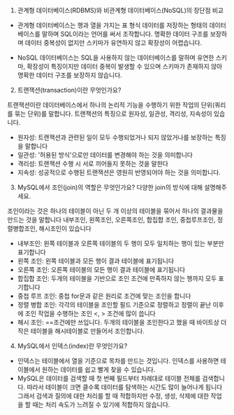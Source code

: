 1. 관계형 데이터베이스(RDBMS)와 비관계형 데이터베이스(NoSQL)의 장단점 비교

- 관게형 데이터베이스는 행과 열을 가지는 표 형식 데이터를 저장하는 형태의 데이터베이스를 말하며 SQL이라는 언어를 써서 조작합니다.
명확한 데이터 구조를 보장하며 데이터 중복성이 없지만 스키마가 유연하지 않고 확장성이 어렵습니다.

- NoSQL 데이터베이스는 SQL을 사용하지 않는 데이터베이스를 말하며 유연한 스키마, 확장성이 특징이지만
데이터 중복이 발생할 수 있으며 스키마가 존재하지 않아 명확한 데이터 구조를 보장하지 않습니다.


2. 트랜잭션(transaction)이란 무엇인가요?

트랜잭션이란 데이터베이스에서 하나의 논리적 기능을 수행하기 위한 작업의 단위(쿼리를 묶는 단위)를 말합니다.
트랜잭션의 특징으로 원자성, 일관성, 격리성, 지속성이 있습니다.

- 원자성: 트랜잭션과 관련된 일이 모두 수행되었거나 되지 않았거나를 보장하는 특징을 말합니다
- 일관성: '허용된 방식'으로만 데이터를 변경해야 하는 것을 의미합니다
- 격리성: 트랜잭션 수행 시 서로 끼어들지 못하는 것을 말한다
- 지속성: 성공적으로 수행된 트랜잭션은 영원히 반영되어야 하는 것을 의미합니다.

3. MySQL에서 조인(join)의 역할은 무엇인가요? 다양한 join의 방식에 대해 설명해주세요.

조인이라는 것은 하나의 테이블이 아닌 두 개 이상의 테이블을 묶어서 하나의 결과물을 만드는 것을 말합니다
내부조인, 왼쪽조인, 오른쪽조인, 합집합 조인, 중첩루프조인, 정렬병합조인, 해시조인이 있습니다

- 내부조인: 왼쪽 테이블과 오른쪽 테이블의 두 행이 모두 일치하는 행이 있는 부분만 표기합니다
- 왼쪽 조인: 왼쪽 테이블과 모든 행이 결과 테이블에 표기됩니다
- 오른쪽 조인: 오른쪽 테이블의 모든 행이 결과 테이블에 표기됩니다
- 합집합 조인: 두개의 테이블을 기반으로 조인 조건에 만족하지 않는 행까지 모두 표기합니다
- 중첩 루프 조인: 중첩 for문과 같은 원리로 조건에 맞는 조인을 합니다
- 정렬 병합 조인: 각각의 테이블을 조인할 필드 기준으로 정렬하고 정렬이 끝난 이후에 조인 작업을 수행하는 조인 <, > 조건에 많이 씁니다
- 해시 조인: ==조건에만 쓰입니다. 두개의 테이블을 조인한다고 했을 때 바이트상 더 작은 테이블을 해시테이블로 만들어서 조인합니다.

4. MySQL에서 인덱스(index)란 무엇인가요?

- 인덱스는 테이블에서 열을 기준으로 목차를 만드는 것입니다. 인덱스를 사용하면 테이블에서 원하는 데이터를 쉽고 빨게 찾을 수 있습니다.
- MySQL은 데이터를 검색할 때 첫 번째 필드부터 차례대로 테이블 전체를 검색합니다. 따라서 테이블이 크면 클수록 데이터를 탐색하는 시간도 많이 늘어나게 됩니다
그래서 검색과 질의에 대한 처리를 할 때 적합하지만 수정, 생성, 삭제에 대한 작업을 할 때는 처리 속도가 느려질 수 있기에 적합하지 않습니다. 
